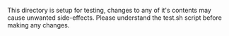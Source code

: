 This directory is setup for testing, changes to any of it's contents
may cause unwanted side-effects.  Please understand the test.sh script
before making any changes.
